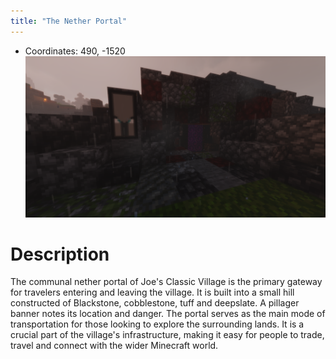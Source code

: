 ```yaml
---
title: "The Nether Portal"
---
```

- Coordinates: 490, -1520
![](BNB-Survival/images/2023-02-07_12.57.12.png)
# Description
The communal nether portal of Joe's Classic Village is the primary gateway for travelers entering and leaving the village. It is built into a small hill constructed of Blackstone, cobblestone, tuff and deepslate. A pillager banner notes its location and danger. The portal serves as the main mode of transportation for those looking to explore the surrounding lands. It is a crucial part of the village's infrastructure, making it easy for people to trade, travel and connect with the wider Minecraft world.